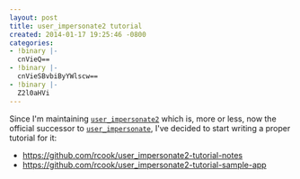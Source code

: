 ```yaml
---
layout: post
title: user_impersonate2 tutorial
created: 2014-01-17 19:25:46 -0800
categories:
- !binary |-
  cnVieQ==
- !binary |-
  cnVieSBvbiByYWlscw==
- !binary |-
  Z2l0aHVi
---
```

Since I'm maintaining [`user_impersonate2`](https://github.com/rcook/user_impersonate2) which is, more or less, now the official successor to [`user_impersonate`](https://github.com/engineyard/user_impersonate), I've decided to start writing a proper tutorial for it:

* https://github.com/rcook/user_impersonate2-tutorial-notes
* https://github.com/rcook/user_impersonate2-tutorial-sample-app

